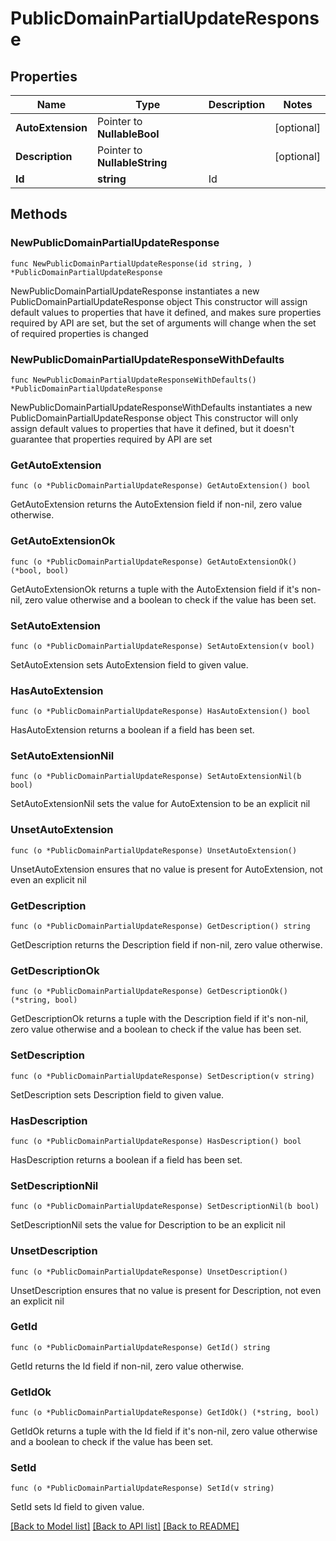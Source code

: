 # PublicDomainPartialUpdateResponse

## Properties

Name | Type | Description | Notes
------------ | ------------- | ------------- | -------------
**AutoExtension** | Pointer to **NullableBool** |  | [optional] 
**Description** | Pointer to **NullableString** |  | [optional] 
**Id** | **string** | Id | 

## Methods

### NewPublicDomainPartialUpdateResponse

`func NewPublicDomainPartialUpdateResponse(id string, ) *PublicDomainPartialUpdateResponse`

NewPublicDomainPartialUpdateResponse instantiates a new PublicDomainPartialUpdateResponse object
This constructor will assign default values to properties that have it defined,
and makes sure properties required by API are set, but the set of arguments
will change when the set of required properties is changed

### NewPublicDomainPartialUpdateResponseWithDefaults

`func NewPublicDomainPartialUpdateResponseWithDefaults() *PublicDomainPartialUpdateResponse`

NewPublicDomainPartialUpdateResponseWithDefaults instantiates a new PublicDomainPartialUpdateResponse object
This constructor will only assign default values to properties that have it defined,
but it doesn't guarantee that properties required by API are set

### GetAutoExtension

`func (o *PublicDomainPartialUpdateResponse) GetAutoExtension() bool`

GetAutoExtension returns the AutoExtension field if non-nil, zero value otherwise.

### GetAutoExtensionOk

`func (o *PublicDomainPartialUpdateResponse) GetAutoExtensionOk() (*bool, bool)`

GetAutoExtensionOk returns a tuple with the AutoExtension field if it's non-nil, zero value otherwise
and a boolean to check if the value has been set.

### SetAutoExtension

`func (o *PublicDomainPartialUpdateResponse) SetAutoExtension(v bool)`

SetAutoExtension sets AutoExtension field to given value.

### HasAutoExtension

`func (o *PublicDomainPartialUpdateResponse) HasAutoExtension() bool`

HasAutoExtension returns a boolean if a field has been set.

### SetAutoExtensionNil

`func (o *PublicDomainPartialUpdateResponse) SetAutoExtensionNil(b bool)`

 SetAutoExtensionNil sets the value for AutoExtension to be an explicit nil

### UnsetAutoExtension
`func (o *PublicDomainPartialUpdateResponse) UnsetAutoExtension()`

UnsetAutoExtension ensures that no value is present for AutoExtension, not even an explicit nil
### GetDescription

`func (o *PublicDomainPartialUpdateResponse) GetDescription() string`

GetDescription returns the Description field if non-nil, zero value otherwise.

### GetDescriptionOk

`func (o *PublicDomainPartialUpdateResponse) GetDescriptionOk() (*string, bool)`

GetDescriptionOk returns a tuple with the Description field if it's non-nil, zero value otherwise
and a boolean to check if the value has been set.

### SetDescription

`func (o *PublicDomainPartialUpdateResponse) SetDescription(v string)`

SetDescription sets Description field to given value.

### HasDescription

`func (o *PublicDomainPartialUpdateResponse) HasDescription() bool`

HasDescription returns a boolean if a field has been set.

### SetDescriptionNil

`func (o *PublicDomainPartialUpdateResponse) SetDescriptionNil(b bool)`

 SetDescriptionNil sets the value for Description to be an explicit nil

### UnsetDescription
`func (o *PublicDomainPartialUpdateResponse) UnsetDescription()`

UnsetDescription ensures that no value is present for Description, not even an explicit nil
### GetId

`func (o *PublicDomainPartialUpdateResponse) GetId() string`

GetId returns the Id field if non-nil, zero value otherwise.

### GetIdOk

`func (o *PublicDomainPartialUpdateResponse) GetIdOk() (*string, bool)`

GetIdOk returns a tuple with the Id field if it's non-nil, zero value otherwise
and a boolean to check if the value has been set.

### SetId

`func (o *PublicDomainPartialUpdateResponse) SetId(v string)`

SetId sets Id field to given value.



[[Back to Model list]](../README.md#documentation-for-models) [[Back to API list]](../README.md#documentation-for-api-endpoints) [[Back to README]](../README.md)


